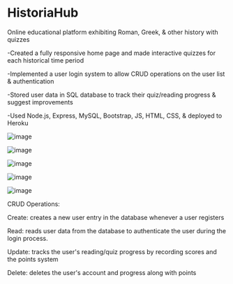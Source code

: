 # HistoriaHub

Online educational platform exhibiting Roman, Greek, &amp; other history with quizzes

-Created a fully responsive home page and made interactive quizzes for each historical time period

-Implemented a user login system to allow CRUD operations on the user list & authentication

-Stored user data in SQL database to track their quiz/reading progress & suggest improvements

-Used Node.js, Express, MySQL, Bootstrap, JS, HTML, CSS, & deployed to Heroku

![image](https://github.com/ylu8888/HistoriaHub/assets/123523291/27177c9e-218b-4afe-8bc4-cc44e1581565)

![image](https://github.com/ylu8888/HistoriaHub/assets/123523291/86052f5e-1bb7-485b-9e70-ceb82d9c3365)

![image](https://github.com/ylu8888/HistoriaHub/assets/123523291/a55668d8-23ee-42b9-8f1b-7cdc30e5e2a3)

![image](https://github.com/ylu8888/HistoriaHub/assets/123523291/ff771953-0a4f-454c-89ab-3e5fa8079ab6)

![image](https://github.com/ylu8888/HistoriaHub/assets/123523291/825775e7-4001-45ed-b6ac-40f99e65742d)


CRUD Operations:

Create: creates a new user entry in the database whenever a user registers

Read: reads user data from the database to authenticate the user during the login process.

Update: tracks the user's reading/quiz progress by recording scores and the points system

Delete:  deletes the user's account and progress along with points

